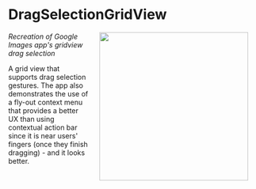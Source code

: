 # DragSelectionGridView

<img src="/preview.gif" width="300" align="right" hspace="20"/>

*Recreation of Google Images app's gridview drag selection*


A grid view that supports drag selection gestures. The app also demonstrates the use of a fly-out context menu that provides a better UX than using contextual action bar since it is near users' fingers (once they finish dragging) - and it looks better. 
